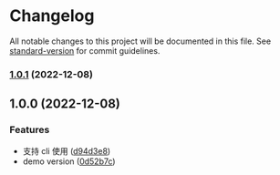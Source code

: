 # Changelog

All notable changes to this project will be documented in this file. See [standard-version](https://github.com/conventional-changelog/standard-version) for commit guidelines.

### [1.0.1](https://github.com/xjq7/lc-helper/compare/v1.0.0...v1.0.1) (2022-12-08)

## 1.0.0 (2022-12-08)


### Features

* 支持 cli 使用 ([d94d3e8](https://github.com/xjq7/lc-helper/commit/d94d3e8a7af560b9ff3fe9b9bc4a971c6838d680))
* demo version ([0d52b7c](https://github.com/xjq7/lc-helper/commit/0d52b7c2bf8a54bb2679ecd25c3f9a8277b3965a))
